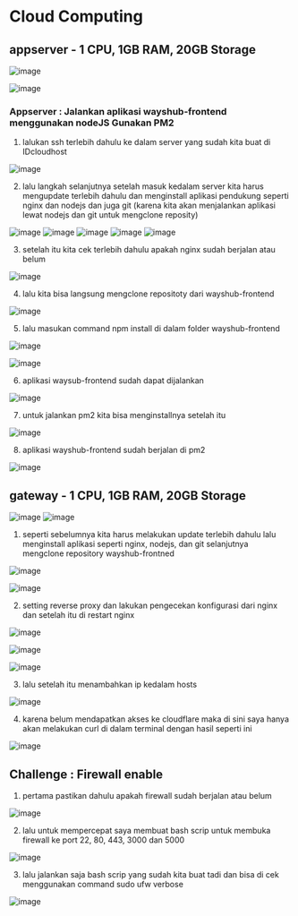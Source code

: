 # Cloud Computing

## appserver - 1 CPU, 1GB RAM, 20GB Storage

![image](https://user-images.githubusercontent.com/68781074/215779283-99dacfb2-e700-4098-95b3-a8a9e3774136.png)

![image](https://user-images.githubusercontent.com/68781074/215779369-6cf6f6c1-b99c-41de-aff0-1e59cdcc9fba.png)

### Appserver : Jalankan aplikasi wayshub-frontend menggunakan nodeJS Gunakan PM2

1. lalukan ssh terlebih dahulu ke dalam server yang sudah kita buat di IDcloudhost

![image](https://user-images.githubusercontent.com/68781074/215781268-9f3cfe5d-523c-495d-b1de-9f6fc358d401.png)

2. lalu langkah selanjutnya setelah masuk kedalam server kita harus mengupdate terlebih dahulu dan menginstall aplikasi pendukung seperti nginx dan nodejs dan juga git (karena kita akan menjalankan aplikasi lewat nodejs dan git untuk mengclone reposity)

![image](https://user-images.githubusercontent.com/68781074/215781699-93fa8fd3-b33d-4ca8-a0e4-eb6247c4e7af.png)
![image](https://user-images.githubusercontent.com/68781074/215781940-09cddc42-d63f-4c18-9100-470dbe7c1031.png)
![image](https://user-images.githubusercontent.com/68781074/215785893-d18fc8d1-ff94-4c6e-90e5-47e4d379f361.png)
![image](https://user-images.githubusercontent.com/68781074/215785961-34ebb818-f3f0-4463-b5c1-a5c0a635383f.png)
![image](https://user-images.githubusercontent.com/68781074/215786484-c32d46f5-c9c7-4222-bbbd-fe14b5d28d1f.png)

3. setelah itu kita cek terlebih dahulu apakah nginx sudah berjalan atau belum

![image](https://user-images.githubusercontent.com/68781074/215786927-54585fc4-b9eb-46e7-80cc-cf9c6eb25acf.png)

4. lalu kita bisa langsung mengclone repositoty dari wayshub-frontend

![image](https://user-images.githubusercontent.com/68781074/215787335-e2eaf982-a0e0-4746-8469-233f7a02ecae.png)

5. lalu masukan command npm install di dalam folder wayshub-frontend

![image](https://user-images.githubusercontent.com/68781074/215789042-a5d24c97-5a82-455b-b4c8-e3820c7340ef.png)

![image](https://user-images.githubusercontent.com/68781074/215789127-51ba4914-d504-4e84-9199-a500df7d735c.png)

6. aplikasi waysub-frontend sudah dapat dijalankan

![image](https://user-images.githubusercontent.com/68781074/215789595-405809d5-d6d7-412c-a143-48ce2d68cf25.png)

7. untuk jalankan pm2 kita bisa menginstallnya setelah itu

![image](https://user-images.githubusercontent.com/68781074/215791394-b19987b9-b53c-4f93-9914-40b66dd8392c.png)

8. aplikasi wayshub-frontend sudah berjalan di pm2

![image](https://user-images.githubusercontent.com/68781074/215793284-f0ae7b19-6211-4c05-ae96-db12fabaf189.png)

## gateway - 1 CPU, 1GB RAM, 20GB Storage

![image](https://user-images.githubusercontent.com/68781074/215793924-1f931e53-b6d3-4604-b275-08440bb01a28.png)
![image](https://user-images.githubusercontent.com/68781074/215793840-c4767894-afcb-4c2c-89a8-8b202fe8b0a4.png)

1. seperti sebelumnya kita harus melakukan update terlebih dahulu lalu menginstall aplikasi seperti nginx, nodejs, dan git selanjutnya mengclone repository wayshub-frontned

![image](https://user-images.githubusercontent.com/68781074/216031653-103a1bbd-9f63-4dab-a536-398ea37e44a1.png)

![image](https://user-images.githubusercontent.com/68781074/216031875-406492f3-c4ca-45b7-aba9-e190482cd2c6.png)

2. setting reverse proxy dan lakukan pengecekan konfigurasi dari nginx dan setelah itu di restart nginx
 
![image](https://user-images.githubusercontent.com/68781074/216032077-3648b1e3-04ba-47ea-9a59-d199dbf087df.png)

![image](https://user-images.githubusercontent.com/68781074/216032127-e1e73766-51aa-4331-9c85-e4a6527d7bf8.png)

![image](https://user-images.githubusercontent.com/68781074/216032584-7463253b-8d6e-4553-a386-2026f4351e47.png)

3. lalu setelah itu menambahkan ip kedalam hosts

![image](https://user-images.githubusercontent.com/68781074/216032745-4068314c-933e-4ec4-81bf-879de4453ecc.png)

4. karena belum mendapatkan akses ke cloudflare maka di sini saya hanya akan melakukan curl di dalam terminal dengan hasil seperti ini

![image](https://user-images.githubusercontent.com/68781074/216033589-9959a0ea-57c5-4cb1-a905-f3d86148a288.png)

## Challenge : Firewall enable

1. pertama pastikan dahulu apakah firewall sudah berjalan atau belum

![image](https://user-images.githubusercontent.com/68781074/216036481-00b5f489-b022-416d-b72b-0bc4e35c8446.png)

2. lalu untuk mempercepat saya membuat bash scrip untuk membuka firewall ke port 22, 80, 443, 3000 dan 5000

![image](https://user-images.githubusercontent.com/68781074/216036741-b54efd86-c2d5-4560-9c2d-ef29b44b5b8f.png)

3. lalu jalankan saja bash scrip yang sudah kita buat tadi dan bisa di cek menggunakan command sudo ufw verbose

![image](https://user-images.githubusercontent.com/68781074/216037718-2a3ff7da-b426-4bab-aab4-9dbdf177d922.png)



